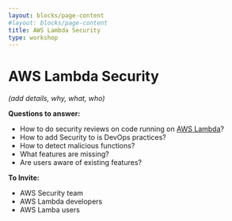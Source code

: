 ```yaml
---
layout: blocks/page-content
#layout: blocks/page-content
title: AWS Lambda Security
type: workshop
---
```


# AWS Lambda Security

_(add details, why, what, who)_

**Questions to answer:**

* How to do security reviews on code running on [AWS Lambda](https://aws.amazon.com/lambda)?
* How to add Security to is DevOps practices?
* How to detect malicious functions?
* What features are missing?
* Are users aware of existing features?

**To Invite:**

* AWS Security team
* AWS Lambda developers
* AWS Lamba users

